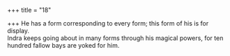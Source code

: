+++
title = "18"

+++
He has a form corresponding to every form; this form of his is for  display.  
Indra keeps going about in many forms through his magical powers, for  ten hundred fallow bays are yoked for him.  